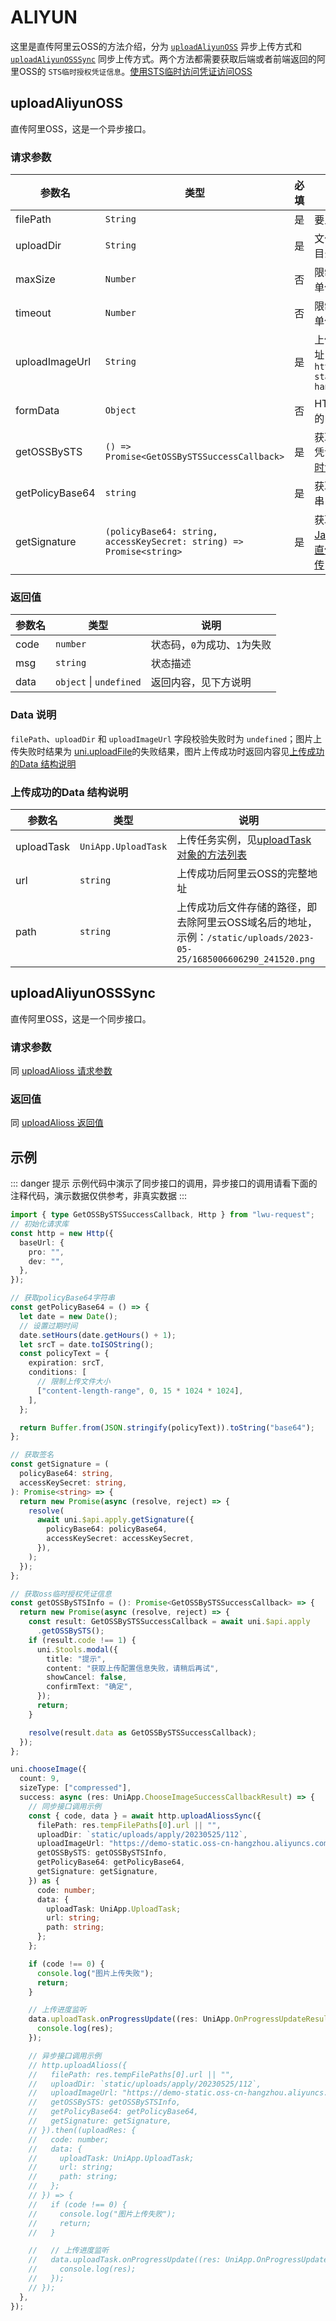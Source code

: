 # ALIYUN

这里是直传阿里云OSS的方法介绍，分为 [`uploadAliyunOSS`](/api/alioss#uploadaliyunoss) 异步上传方式和
[`uploadAliyunOSSSync`](/api/alioss#uploadaliyunosssync)
同步上传方式。两个方法都需要获取后端或者前端返回的阿里OSS的
`STS临时授权凭证信息`。[使用STS临时访问凭证访问OSS](https://help.aliyun.com/document_detail/100624.html?spm=a2c4g.375246.0.0.29494f77gjhPg6)

## uploadAliyunOSS

直传阿里OSS，这是一个异步接口。

### 请求参数

| 参数名             | 类型                                                                   | 必填 | 说明                                                                                                                                                                                                                     |
| --------------- | -------------------------------------------------------------------- | -- | ---------------------------------------------------------------------------------------------------------------------------------------------------------------------------------------------------------------------- |
| filePath        | `String`                                                             | 是  | 要上传文件资源的路径                                                                                                                                                                                                             |
| uploadDir       | `String`                                                             | 是  | 文件上传至OSS的存储目录                                                                                                                                                                                                          |
| maxSize         | `Number`                                                             | 否  | 限制上传文件的大小，单位为MB，默认值为 `5`                                                                                                                                                                                               |
| timeout         | `Number`                                                             | 否  | 限制参数的生效时间，单位小时，默认值为 `1`                                                                                                                                                                                                |
| uploadImageUrl  | `String`                                                             | 是  | 上传的阿里云OSS地址，示例：`https://demo-static.oss-cn-hangzhou.aliyuncs.com`                                                                                                                                                      |
| formData        | `Object`                                                             | 否  | HTTP 请求中其他额外的 form data                                                                                                                                                                                                |
| getOSSBySTS     | `() => Promise<GetOSSBySTSSuccessCallback>`                          | 是  | 获取OSS临时授权访问凭证信息，[使用STS临时访问凭证访问OSS](https://help.aliyun.com/document_detail/100624.html?spm=a2c4g.375246.0.0.29494f77gjhPg6)                                                                                            |
| getPolicyBase64 | `string`                                                             | 是  | 获取签名的base64字符串，见下方说明                                                                                                                                                                                                   |
| getSignature    | `(policyBase64: string, accessKeySecret: string) => Promise<string>` | 是  | 获取OSS签名，参考[JavaScript客户端签名直传](https://help.aliyun.com/document_detail/31925.html?spm=a2c4g.31926.0.0.3a735458ATBOW8)、[服务端签名后直传](https://help.aliyun.com/document_detail/31926.html?spm=a2c4g.31925.0.0.74505d3fr63lMY) |

### 返回值
| 参数名 | 类型 | 说明
| --- | --- | ---
| code | `number` | 状态码，`0`为成功、`1`为失败
| msg | `string` | 状态描述
| data | `object` \| `undefined` | 返回内容，见下方说明

### Data 说明
`filePath`、`uploadDir` 和 `uploadImageUrl` 字段校验失败时为 `undefined`；图片上传失败时结果为 [uni.uploadFile](https://uniapp.dcloud.net.cn/api/request/network-file.html#uploadfile)的失败结果，图片上传成功时返回内容见[上传成功的Data 结构说明](/api/aliyun#上传成功的data-结构说明)

### 上传成功的Data 结构说明
| 参数名 | 类型 | 说明
| --- | --- | ---
| uploadTask | `UniApp.UploadTask` | 上传任务实例，见[uploadTask对象的方法列表](/api/upload#uploadtask-对象的方法列表)
| url | `string` | 上传成功后阿里云OSS的完整地址
| path | `string` | 上传成功后文件存储的路径，即去除阿里云OSS域名后的地址，示例：`/static/uploads/2023-05-25/1685006606290_241520.png`

## uploadAliyunOSSSync

直传阿里OSS，这是一个同步接口。

### 请求参数

同 [uploadAlioss 请求参数](/api/aliyun#请求参数)

### 返回值
同 [uploadAlioss 返回值](/api/aliyun#返回值)

## 示例
::: danger 提示
示例代码中演示了同步接口的调用，异步接口的调用请看下面的注释代码，演示数据仅供参考，非真实数据
:::
```ts
import { type GetOSSBySTSSuccessCallback, Http } from "lwu-request";
// 初始化请求库
const http = new Http({
  baseUrl: {
    pro: "",
    dev: "",
  },
});

// 获取policyBase64字符串
const getPolicyBase64 = () => {
  let date = new Date();
  // 设置过期时间
  date.setHours(date.getHours() + 1);
  let srcT = date.toISOString();
  const policyText = {
    expiration: srcT,
    conditions: [
      // 限制上传文件大小
      ["content-length-range", 0, 15 * 1024 * 1024],
    ],
  };

  return Buffer.from(JSON.stringify(policyText)).toString("base64");
};

// 获取签名
const getSignature = (
  policyBase64: string,
  accessKeySecret: string,
): Promise<string> => {
  return new Promise(async (resolve, reject) => {
    resolve(
      await uni.$api.apply.getSignature({
        policyBase64: policyBase64,
        accessKeySecret: accessKeySecret,
      }),
    );
  });
};

// 获取oss临时授权凭证信息
const getOSSBySTSInfo = (): Promise<GetOSSBySTSSuccessCallback> => {
  return new Promise(async (resolve, reject) => {
    const result: GetOSSBySTSSuccessCallback = await uni.$api.apply
      .getOSSBySTS();
    if (result.code !== 1) {
      uni.$tools.modal({
        title: "提示",
        content: "获取上传配置信息失败，请稍后再试",
        showCancel: false,
        confirmText: "确定",
      });
      return;
    }

    resolve(result.data as GetOSSBySTSSuccessCallback);
  });
};

uni.chooseImage({
  count: 9,
  sizeType: ["compressed"],
  success: async (res: UniApp.ChooseImageSuccessCallbackResult) => {
    // 同步接口调用示例
    const { code, data } = await http.uploadAliossSync({
      filePath: res.tempFilePaths[0].url || "",
      uploadDir: `static/uploads/apply/20230525/112`,
      uploadImageUrl: "https://demo-static.oss-cn-hangzhou.aliyuncs.com",
      getOSSBySTS: getOSSBySTSInfo,
      getPolicyBase64: getPolicyBase64,
      getSignature: getSignature,
    }) as {
      code: number;
      data: {
        uploadTask: UniApp.UploadTask;
        url: string;
        path: string;
      };
    };

    if (code !== 0) {
      console.log("图片上传失败");
      return;
    }

    // 上传进度监听
    data.uploadTask.onProgressUpdate((res: UniApp.OnProgressUpdateResult) => {
      console.log(res);
    });

    // 异步接口调用示例
    // http.uploadAlioss({
    //   filePath: res.tempFilePaths[0].url || "",
    //   uploadDir: `static/uploads/apply/20230525/112`,
    //   uploadImageUrl: "https://demo-static.oss-cn-hangzhou.aliyuncs.com",
    //   getOSSBySTS: getOSSBySTSInfo,
    //   getPolicyBase64: getPolicyBase64,
    //   getSignature: getSignature,
    // }).then((uploadRes: {
    //   code: number;
    //   data: {
    //     uploadTask: UniApp.UploadTask;
    //     url: string;
    //     path: string;
    //   };
    // }) => {
    //   if (code !== 0) {
    //     console.log("图片上传失败");
    //     return;
    //   }

    //   // 上传进度监听
    //   data.uploadTask.onProgressUpdate((res: UniApp.OnProgressUpdateResult) => {
    //     console.log(res);
    //   });
    // });
  },
});
```
